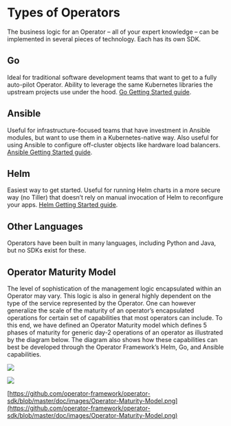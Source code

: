 # Types of Operators

The business logic for an Operator – all of your expert knowledge – can be implemented in several pieces of technology. Each has its own SDK.

## Go

Ideal for traditional software development teams that want to get to a fully auto-pilot Operator. Ability to leverage the same Kubernetes libraries the upstream projects use under the hood. [Go Getting Started guide](https://github.com/operator-framework/operator-sdk/blob/master/doc/user-guide.md).

## Ansible

Useful for infrastructure-focused teams that have investment in Ansible modules, but want to use them in a Kubernetes-native way. Also useful for using Ansible to configure off-cluster objects like hardware load balancers. [Ansible Getting Started guide](https://github.com/operator-framework/operator-sdk/blob/master/doc/ansible/user-guide.md).

## Helm

Easiest way to get started. Useful for running Helm charts in a more secure way \(no Tiller\) that doesn’t rely on manual invocation of Helm to reconfigure your apps. [Helm Getting Started guide](https://github.com/operator-framework/operator-sdk/blob/master/doc/helm/user-guide.md).

## Other Languages

Operators have been built in many languages, including Python and Java, but no SDKs exist for these.

## Operator Maturity Model

The level of sophistication of the management logic encapsulated within an Operator may vary. This logic is also in general highly dependent on the type of the service represented by the Operator. One can however generalize the scale of the maturity of an operator’s encapsulated operations for certain set of capabilities that most operators can include. To this end, we have defined an Operator Maturity model which defines 5 phases of maturity for generic day-2 operations of an operator as illustrated by the diagram below. The diagram also shows how these capabilities can best be developed through the Operator Framework’s Helm, Go, and Ansible capabilities.

![](https://lh4.googleusercontent.com/vq8TvgP_-LB2FWW68qfCorekC0-IdYiR7S9Hd2yYSya-Tj8OjxRtVzJQlTdxucreBZvE3dQEKGVXOqcoD4y41lCRwsKT4WN8CCjiUDKRCybzVOSvVte2JdWFdi2oB2Ctaqb3BQov)

![](https://lh6.googleusercontent.com/79buJdqZAtbidSHSD0pIEP2AgkjW0uGNBufmj9mQCJsqhGHKJV9uhfPc8xgUpwfGk472TEyeNkBWSJczhnJQW2lAdvNagBfU0OyNlCtr5Xv6wgUiUJWNue4vwsKol7NYpdNASMtW)

[https://github.com/operator-framework/operator-sdk/blob/master/doc/images/Operator-Maturity-Model.png](https://github.com/operator-framework/operator-sdk/blob/master/doc/images/Operator-Maturity-Model.png)

